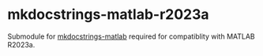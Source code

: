 # mkdocstrings-matlab-r2023a

Submodule for [mkdocstrings-matlab](https://pypi.org/project/mkdocstrings-matlab/) required for compatiblity with MATLAB R2023a. 


